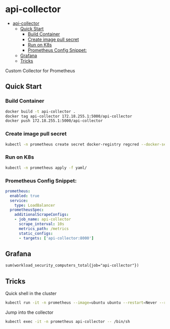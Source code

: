 # api-collector

- [api-collector](#api-collector)
  - [Quick Start](#quick-start)
    - [Build Container](#build-container)
    - [Create image pull secret](#create-image-pull-secret)
    - [Run on K8s](#run-on-k8s)
    - [Prometheus Config Snippet:](#prometheus-config-snippet)
  - [Grafana](#grafana)
  - [Tricks](#tricks)

Custom Collector for Prometheus

## Quick Start

### Build Container

```sh
docker build -t api-collector .
docker tag api-collector 172.18.255.1:5000/api-collector
docker push 172.18.255.1:5000/api-collector
```

### Create image pull secret

```sh
kubectl -n prometheus create secret docker-registry regcred --docker-server=172.18.255.1:5000 --docker-username=admin --docker-password=trendmicro --docker-email=info@mail.com
```

### Run on K8s

```sh
kubectl -n prometheus apply -f yaml/
```

### Prometheus Config Snippet:

```yaml
prometheus:
  enabled: true
  service:
    type: LoadBalancer
  prometheusSpec:
    additionalScrapeConfigs:
    - job_name: api-collector
      scrape_interval: 10s
      metrics_path: /metrics
      static_configs:
      - targets: ['api-collector:8000']
```

## Grafana

```txt
sum(workload_security_computers_total{job="api-collector"})
```

## Tricks

Quick shell in the cluster

```sh
kubectl run -it -n prometheus --image=ubuntu ubuntu --restart=Never --rm -- /bin/bash
```

Jump into the collector

```sh
kubectl exec -it -n prometheus api-collector -- /bin/sh
```
